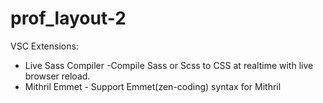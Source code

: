 # prof_layout-2
VSC Extensions:
 - Live Sass Compiler -Compile Sass or Scss to CSS at realtime with live browser reload.
 - Mithril Emmet - Support Emmet(zen-coding) syntax for Mithril